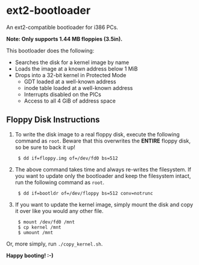 # ext2-bootloader
An ext2-compatible bootloader for i386 PCs.

**Note: Only supports 1.44 MB floppies (3.5in).**

This bootloader does the following:
  * Searches the disk for a kernel image by name
  * Loads the image at a known address below 1 MiB
  * Drops into a 32-bit kernel in Protected Mode
      * GDT loaded at a well-known address
      * inode table loaded at a well-known address
      * Interrupts disabled on the PICs
      * Access to all 4 GiB of address space

## Floppy Disk Instructions
1) To write the disk image to a real floppy disk, execute the following command
as `root`. Beware that this overwrites the **ENTIRE** floppy disk, so be sure
to back it up!

        $ dd if=floppy.img of=/dev/fd0 bs=512

2) The above command takes time and always re-writes the filesystem. If you
want to update only the bootloader and keep the filesystem intact, run the
following command as `root`.

        $ dd if=bootldr of=/dev/floppy bs=512 conv=notrunc

3) If you want to update the kernel image, simply mount the disk and copy it
over like you would any other file.

        $ mount /dev/fd0 /mnt
        $ cp kernel /mnt
        $ umount /mnt

Or, more simply, run `./copy_kernel.sh`.


**Happy booting! :-)**
